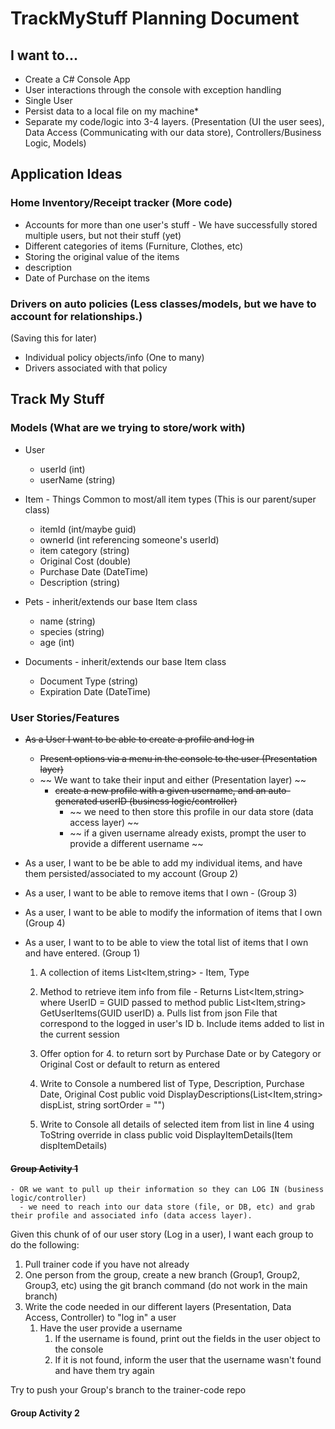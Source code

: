 # TrackMyStuff Planning Document

## I want to...

- Create a C# Console App
- User interactions through the console with exception handling
- Single User
- Persist data to a local file on my machine*
- Separate my code/logic into 3-4 layers. (Presentation (UI the user sees), Data Access (Communicating with our data store), Controllers/Business Logic, Models)

## Application Ideas

### Home Inventory/Receipt tracker (More code)

- Accounts for more than one user's stuff - We have successfully stored multiple users, but not their stuff (yet)
- Different categories of items (Furniture, Clothes, etc)
- Storing the original value of the items
- description
- Date of Purchase on the items

### Drivers on auto policies (Less classes/models, but we have to account for relationships.)

(Saving this for later)

- Individual policy objects/info (One to many)
- Drivers associated with that policy

## Track My Stuff

### Models (What are we trying to store/work with)

- User
  - userId (int)
  - userName (string)

- Item - Things Common to most/all item types (This is our parent/super class)
  - itemId (int/maybe guid)
  - ownerId (int referencing someone's userId)
  - item category (string)
  - Original Cost (double)
  - Purchase Date (DateTime)
  - Description (string)

- Pets - inherit/extends our base Item class
  - name (string)
  - species (string)
  - age (int)

- Documents - inherit/extends our base Item class
  - Document Type (string)
  - Expiration Date (DateTime)

### User Stories/Features

- ~~As a User I want to be able to create a profile and log in~~
  - ~~Present options via a menu in the console to the user (Presentation layer)~~
  - ~~ We want to take their input and either (Presentation layer) ~~
    - ~~create a new profile with a given username, and an auto-generated userID (business logic/controller)~~
      - ~~ we need to then store this profile in our data store (data access layer) ~~
      - ~~ if a given username already exists, prompt the user to provide a different username ~~
  


- As a user, I want to be be able to add my individual items, and have them persisted/associated to my account (Group 2)

- As a user, I want to be able to remove items that I own - (Group 3)

- As a user, I want to be able to modify the information of items that I own (Group 4)

- As a user, I want to to be able to view the total list of items that I own and have entered. (Group 1)
  1. A collection of items List<Item,string> - Item, Type

  2. Method to retrieve item info from file - Returns List<Item,string> where UserID = GUID passed to method
    public List<Item,string> GetUserItems(GUID userID)
    a. Pulls list from json File that correspond to the logged in user's ID
    b. Include items added to list in the current session

  3. Offer option for 4. to return sort by Purchase Date or by Category or Original Cost or default to return as entered

  4. Write to Console a numbered list of Type, Description, Purchase Date, Original Cost
    public void DisplayDescriptions(List<Item,string> dispList, string sortOrder = "")

  5. Write to Console all details of selected item from list in line 4 using ToString override in class
    public void DisplayItemDetails(Item dispItemDetails)
  
#### ~~Group Activity 1~~

    - OR we want to pull up their information so they can LOG IN (business logic/controller)
      - we need to reach into our data store (file, or DB, etc) and grab their profile and associated info (data access layer).

Given this chunk of of our user story (Log in a user), I want each group to do the following:

  1. Pull trainer code if you have not already
  2. One person from the group, create a new branch (Group1, Group2, Group3, etc) using the git branch command (do not work in the main branch)
  3. Write the code needed in our different layers (Presentation, Data Access, Controller) to "log in" a user
     1. Have the user provide a username
        1. If the username is found, print out the fields in the user object to the console
        2. If it is not found, inform the user that the username wasn't found and have them try again

  Try to push your Group's branch to the trainer-code repo
  
#### Group Activity 2

